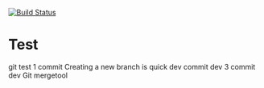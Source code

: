 [![Build Status](https://travis-ci.com/Zhang1933/Test.svg?branch=main)](https://travis-ci.com/Zhang1933/Test)
# Test
git test
1 commit
Creating a new branch is quick
dev commit
dev 3 commit
dev Git mergetool
